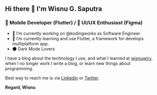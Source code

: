 ## Hi there 👋 I'm Wisnu G. Saputra

### :mobile_phone_off: Mobile Developer (Flutter) / :sunflower: UI/UX Enthusiast (Figma)

- 🔭 I’m currently working on @kodingworks as Software Engineer.
- 🌱 I’m currently learning and use Flutter, a framework for develops multiplatform app.
- :new_moon: Dark Mode Lovers


I have a blog about the technology I use, and what I learned at [wisnuwiry](http://wisnuwiry.my.id/), when I no longer work I write a blog, or learn new things about programming.

Best way to reach me is via [Linkedin](https://www.linkedin.com/in/wisnu-saputra/) or [Twitter](https://twitter.com/wisnuwiry).

**Regard, Wisnu**
